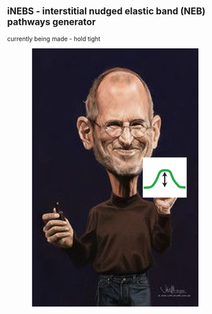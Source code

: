 ## iNEBS - interstitial nudged elastic band (NEB) pathways generator

currently being made - hold tight 


<p align="center">
<img src="./interstitial_neb.png" height="600">
</p>

